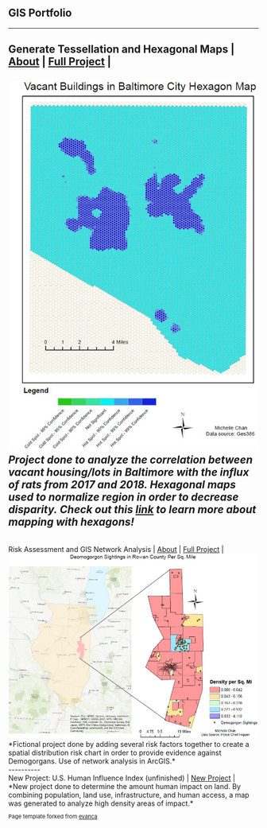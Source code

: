 ## GIS Portfolio
---
Generate Tessellation and Hexagonal Maps | <a href="/gisprojects/index">About</a> | <a href="pdf/lab5part1a-merged.pdf">Full Project</a> |
<br><br>
<img src="images/ya2.JPG"/>
<br>
*Project done to analyze the correlation between vacant housing/lots in Baltimore with the influx of rats from 2017 and 2018. Hexagonal maps used to normalize region in order to decrease disparity.*
*Check out this [link](https://www.esri.com/about/newsroom/insider/thematic-mapping-with-hexagons/ "Thematic Mapping") to learn more about mapping with hexagons!*
<br>
----------
<br>
Risk Assessment and GIS Network Analysis | <a href="/gisprojects/riskfactors">About</a> | <a href="pdf/practical2_pt1-merged.pdf">Full Project</a> |
<br>
<img src="images/practical.JPG"/>
<br>
*Fictional project done by adding several risk factors together to create a spatial distribution risk chart in order to provide evidence against Demogorgans. Use of network analysis in ArcGIS.*
<br>
----------
<br>
New Project: U.S. Human Influence Index (unfinished) | <a href="/pdf/U.S. Human Influence Index.pdf">New Project</a> |
<br>
*New project done to determine the amount human impact on land. By combining population, land use, infrastructure, and human access, a map was generated to analyze high density areas of impact.*
<br>
<p style="font-size:11px">Page template forked from <a href="https://github.com/evanca/quick-portfolio">evanca</a></p>

